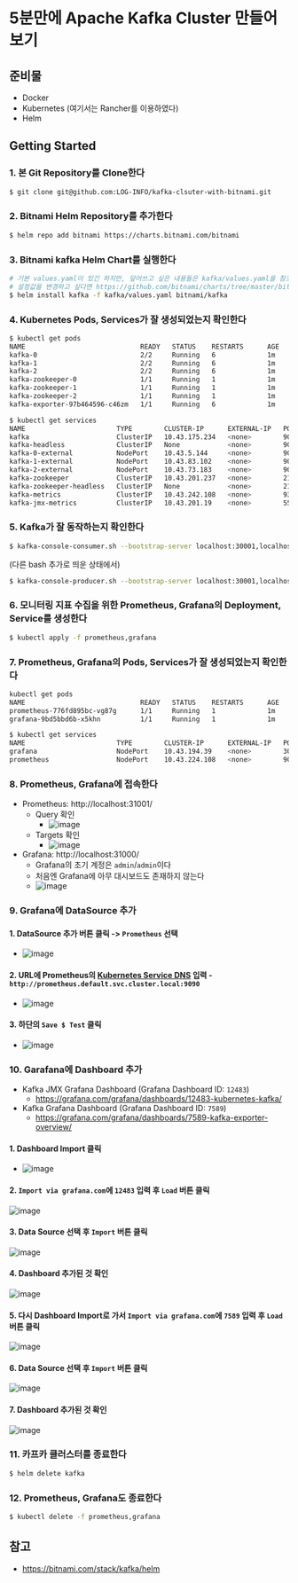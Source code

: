 # 5분만에 Apache Kafka Cluster 만들어보기

## 준비물
- Docker
- Kubernetes (여기서는 Rancher를 이용하였다)
- Helm

## Getting Started
### 1. 본 Git Repository를 Clone한다
```bash
$ git clone git@github.com:LOG-INFO/kafka-clsuter-with-bitnami.git
```

### 2. Bitnami Helm Repository를 추가한다
```bash
$ helm repo add bitnami https://charts.bitnami.com/bitnami
```

### 3. Bitnami kafka Helm Chart를 실행한다
```bash
# 기본 values.yaml이 있긴 하지만, 덮어쓰고 싶은 내용들은 kafka/values.yaml을 참조한다
# 설정값을 변경하고 싶다면 https://github.com/bitnami/charts/tree/master/bitnami/kafka/#installing-the-chart 를 참고한다
$ helm install kafka -f kafka/values.yaml bitnami/kafka
```

### 4. Kubernetes Pods, Services가 잘 생성되었는지 확인한다
```bash
$ kubectl get pods                                                                                                                                               INT  rancher-desktop kube
NAME                             READY   STATUS    RESTARTS      AGE
kafka-0                          2/2     Running   6             1m
kafka-1                          2/2     Running   6             1m
kafka-2                          2/2     Running   6             1m
kafka-zookeeper-0                1/1     Running   1             1m
kafka-zookeeper-1                1/1     Running   1             1m
kafka-zookeeper-2                1/1     Running   1             1m
kafka-exporter-97b464596-c46zm   1/1     Running   6             1m

$ kubectl get services                                                                                                                                                  ok  rancher-desktop kube
NAME                       TYPE        CLUSTER-IP      EXTERNAL-IP   PORT(S)                      AGE
kafka                      ClusterIP   10.43.175.234   <none>        9092/TCP                     1m
kafka-headless             ClusterIP   None            <none>        9092/TCP,9093/TCP            1m
kafka-0-external           NodePort    10.43.5.144     <none>        9094:30001/TCP               1m
kafka-1-external           NodePort    10.43.83.102    <none>        9094:30002/TCP               1m
kafka-2-external           NodePort    10.43.73.183    <none>        9094:30003/TCP               1m
kafka-zookeeper            ClusterIP   10.43.201.237   <none>        2181/TCP,2888/TCP,3888/TCP   1m
kafka-zookeeper-headless   ClusterIP   None            <none>        2181/TCP,2888/TCP,3888/TCP   1m
kafka-metrics              ClusterIP   10.43.242.108   <none>        9308/TCP                     1m
kafka-jmx-metrics          ClusterIP   10.43.201.19    <none>        5556/TCP                     1m
```

### 5. Kafka가 잘 동작하는지 확인한다
```bash
$ kafka-console-consumer.sh --bootstrap-server localhost:30001,localhost:30002,localhost:30003 --topic test --from-beginning --group test
```
(다른 bash 추가로 띄운 상태에서)
```bash
$ kafka-console-producer.sh --bootstrap-server localhost:30001,localhost:30002,localhost:30003 --topic test
```

### 6. 모니터링 지표 수집을 위한 Prometheus, Grafana의 Deployment, Service를 생성한다
```bash
$ kubectl apply -f prometheus,grafana
```

### 7. Prometheus, Grafana의 Pods, Services가 잘 생성되었는지 확인한다
```bash
kubectl get pods                                                                                                                                               INT  rancher-desktop kube
NAME                             READY   STATUS    RESTARTS      AGE
prometheus-776fd895bc-vg87g      1/1     Running   1             1m
grafana-9bd5bbd6b-x5khn          1/1     Running   1             1m

$ kubectl get services                                                                                                                                                 
NAME                       TYPE        CLUSTER-IP      EXTERNAL-IP   PORT(S)                      AGE
grafana                    NodePort    10.43.194.39    <none>        3000:31000/TCP               1m
prometheus                 NodePort    10.43.224.108   <none>        9090:31001/TCP               1m
```

### 8. Prometheus, Grafana에 접속한다
- Prometheus: http://localhost:31001/
  - Query 확인
    - ![image](https://user-images.githubusercontent.com/29394651/188572246-c9cd1974-3c93-4c49-8699-22be41b50642.png)
  - Targets 확인
    - ![image](https://user-images.githubusercontent.com/29394651/188572790-32e7db75-ad35-45f4-a3d1-1599ff841d9b.png)
- Grafana: http://localhost:31000/
  - Grafana의 초기 계정은 `admin`/`admin`이다
  - 처음엔 Grafana에 아무 대시보드도 존재하지 않는다
  - ![image](https://user-images.githubusercontent.com/29394651/188572350-7e9c01e7-cd95-4b78-962b-d09b9ef12411.png)

### 9. Grafana에 DataSource 추가
#### 1. DataSource 추가 버튼 클릭 -> `Prometheus` 선택
- ![image](https://user-images.githubusercontent.com/29394651/188573154-65d1ad9d-9c12-4a50-8cce-a91e702ba923.png)
#### 2. URL에 Prometheus의 [Kubernetes Service DNS]([url](https://kubernetes.io/docs/concepts/services-networking/dns-pod-service/)) 입력 - `http://prometheus.default.svc.cluster.local:9090`
- ![image](https://user-images.githubusercontent.com/29394651/188573549-0e7e2cfa-174d-4f25-b0e9-417e24c42225.png)
#### 3. 하단의 `Save $ Test` 클릭
- ![image](https://user-images.githubusercontent.com/29394651/188574259-4953d08a-3124-404b-bc8c-697e40a5df78.png)

### 10. Garafana에 Dashboard 추가
- Kafka JMX Grafana Dashboard (Grafana Dashboard ID: `12483`)
  - https://grafana.com/grafana/dashboards/12483-kubernetes-kafka/
- Kafka Grafana Dashboard (Grafana Dashboard ID: `7589`)
  - https://grafana.com/grafana/dashboards/7589-kafka-exporter-overview/

#### 1. Dashboard Import 클릭
- ![image](https://user-images.githubusercontent.com/29394651/188575772-3f678541-79c0-4d93-bd1e-8f8dc642b086.png)

#### 2. `Import via grafana.com`에 `12483` 입력 후 `Load` 버튼 클릭
![image](https://user-images.githubusercontent.com/29394651/188576218-389523d5-744a-4dca-8e17-4373c313efa7.png)

#### 3. Data Source 선택 후 `Import` 버튼 클릭
![image](https://user-images.githubusercontent.com/29394651/188577070-25d7e0b0-b3db-4d07-b666-feb76b014314.png)

#### 4. Dashboard 추가된 것 확인
![image](https://user-images.githubusercontent.com/29394651/188577213-d8fde6db-c69e-4c9f-b4de-6f9420e7e7b6.png)

#### 5. 다시 Dashboard Import로 가서 `Import via grafana.com`에 `7589` 입력 후 `Load` 버튼 클릭
![image](https://user-images.githubusercontent.com/29394651/188576435-1ebe6a58-287e-49cd-9e33-337f3e3ca201.png)

#### 6. Data Source 선택 후 `Import` 버튼 클릭
![image](https://user-images.githubusercontent.com/29394651/188576771-23df3b44-8e90-4e32-863f-f2fc04700916.png)

#### 7. Dashboard 추가된 것 확인
![image](https://user-images.githubusercontent.com/29394651/188577347-3e5e9d8b-3662-434b-abbe-55c2cd2cf563.png)

### 11. 카프카 클러스터를 종료한다
```bash
$ helm delete kafka
```

### 12. Prometheus, Grafana도 종료한다
```bash
$ kubectl delete -f prometheus,grafana
```

## 참고
- https://bitnami.com/stack/kafka/helm
